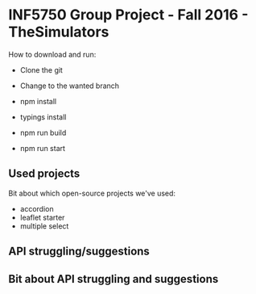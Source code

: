 INF5750 Group Project - Fall 2016 - TheSimulators
========================

How to download and run:

-	Clone the git

-	Change to the wanted branch

-	npm install

-	typings install

-	npm run build

-	npm run start


Used projects
------
Bit about which open-source projects we've used:
- accordion
- leaflet starter
- multiple select


API struggling/suggestions
------
Bit about API struggling and suggestions
- 